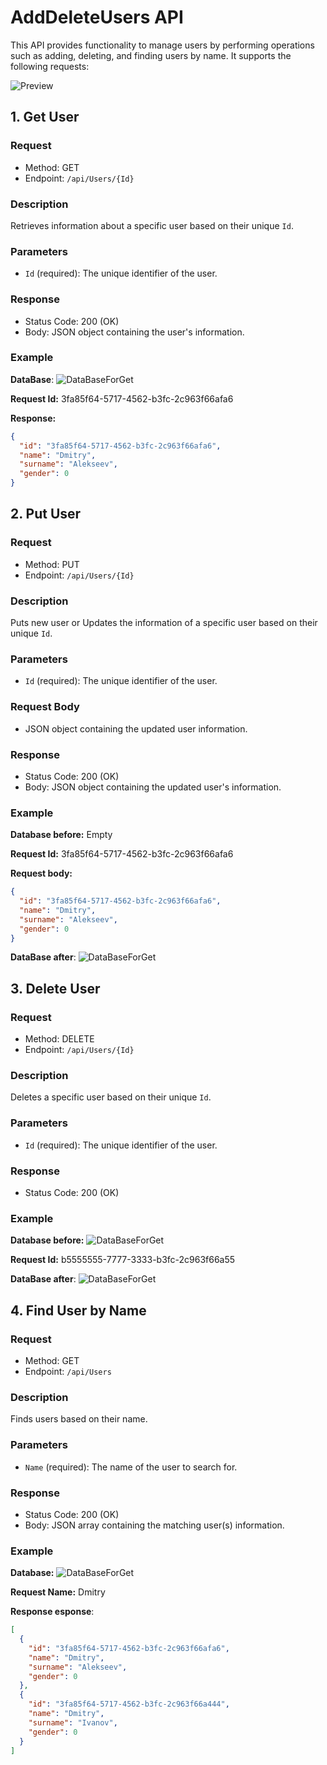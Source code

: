# AddDeleteUsers API

This API provides functionality to manage users by performing operations such as adding, deleting, and finding users by name. It supports the following requests:

![Preview](./materials/images/Preview.png)

## 1. Get User

### Request

- Method: GET
- Endpoint: `/api/Users/{Id}`

### Description

Retrieves information about a specific user based on their unique `Id`.

### Parameters

- `Id` (required): The unique identifier of the user.

### Response

- Status Code: 200 (OK)
- Body: JSON object containing the user's information.
### Example

**DataBase**: ![DataBaseForGet](./materials/images/DbForGetUser.png)

**Request Id:** 3fa85f64-5717-4562-b3fc-2c963f66afa6

**Response:**
```json
{
  "id": "3fa85f64-5717-4562-b3fc-2c963f66afa6",
  "name": "Dmitry",
  "surname": "Alekseev",
  "gender": 0
}
```

## 2. Put User

### Request

- Method: PUT
- Endpoint: `/api/Users/{Id}`

### Description

Puts new user or Updates the information of a specific user based on their unique `Id`.

### Parameters

- `Id` (required): The unique identifier of the user.

### Request Body

- JSON object containing the updated user information.

### Response

- Status Code: 200 (OK)
- Body: JSON object containing the updated user's information.

### Example

**Database before:** Empty

**Request Id:** 3fa85f64-5717-4562-b3fc-2c963f66afa6

**Request body:**
```json
{
  "id": "3fa85f64-5717-4562-b3fc-2c963f66afa6",
  "name": "Dmitry",
  "surname": "Alekseev",
  "gender": 0
}
```
**DataBase after**: 
![DataBaseForGet](./materials/images/DbForGetUser.png)

## 3. Delete User

### Request

- Method: DELETE
- Endpoint: `/api/Users/{Id}`

### Description

Deletes a specific user based on their unique `Id`.

### Parameters

- `Id` (required): The unique identifier of the user.

### Response

- Status Code: 200 (OK)

### Example

**Database before:**
![DataBaseForGet](./materials/images/DbForDeleteUserBefore.png)

**Request Id:** b5555555-7777-3333-b3fc-2c963f66a55

**DataBase after**: 
![DataBaseForGet](./materials/images/DbForDeleteUserAfter.png)

## 4. Find User by Name

### Request

- Method: GET
- Endpoint: `/api/Users`

### Description

Finds users based on their name.

### Parameters

- `Name` (required): The name of the user to search for.

### Response

- Status Code: 200 (OK)
- Body: JSON array containing the matching user(s) information.

### Example

**Database:**
![DataBaseForGet](./materials/images/DbForDeleteUserBefore.png)

**Request Name:** Dmitry

**Response esponse**: 
```json
[
  {
    "id": "3fa85f64-5717-4562-b3fc-2c963f66afa6",
    "name": "Dmitry",
    "surname": "Alekseev",
    "gender": 0
  },
  {
    "id": "3fa85f64-5717-4562-b3fc-2c963f66a444",
    "name": "Dmitry",
    "surname": "Ivanov",
    "gender": 0
  }
]
```